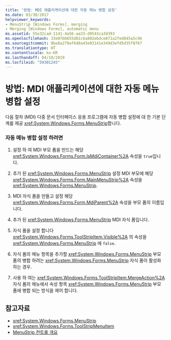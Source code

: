 ```yaml
---
title: '방법: MDI 애플리케이션에 대한 자동 메뉴 병합 설정'
ms.date: 03/30/2017
helpviewer_keywords:
- MenuStrip [Windows Forms], merging
- Merging [Windows Forms], automatic menu
ms.assetid: 55e32cad-1141-4a56-aa33-d9543ca3d393
ms.openlocfilehash: 33e07bb655d81c6a802ebdce871a2fed845a5c96
ms.sourcegitcommit: 0be8a279af6d8a43e03141e349d3efd5d35f8767
ms.translationtype: HT
ms.contentlocale: ko-KR
ms.lasthandoff: 04/18/2019
ms.locfileid: "59301245"
---
```

# <a name="how-to-set-up-automatic-menu-merging-for-mdi-applications"></a>방법: MDI 애플리케이션에 대한 자동 메뉴 병합 설정
다음 절차 (MDI) 다중 문서 인터페이스 응용 프로그램에 자동 병합 설정에 대 한 기본 단계를 제공 <xref:System.Windows.Forms.MenuStrip>합니다.  
  
### <a name="to-set-up-automatic-menu-merging"></a>자동 메뉴 병합 설정 하려면  
  
1. 설정 하 여 MDI 부모 폼을 만드는 해당 <xref:System.Windows.Forms.Form.IsMdiContainer%2A> 속성을 `true`입니다.  
  
2. 추가 된 <xref:System.Windows.Forms.MenuStrip> 설정 MDI 부모에 해당 <xref:System.Windows.Forms.Form.MainMenuStrip%2A> 속성을 <xref:System.Windows.Forms.MenuStrip>.  
  
3. MDI 자식 폼을 만들고 설정 해당 <xref:System.Windows.Forms.Form.MdiParent%2A> 속성을 부모 폼의 이름입니다.  
  
4. 추가 된 <xref:System.Windows.Forms.MenuStrip> MDI 자식 폼입니다.  
  
5. 자식 폼을 설정 합니다 <xref:System.Windows.Forms.ToolStripItem.Visible%2A> 의 속성을 <xref:System.Windows.Forms.MenuStrip> 에 `false`.  
  
6. 자식 폼의 메뉴 항목을 추가할 <xref:System.Windows.Forms.MenuStrip> 부모 폼의 병합 하려는 <xref:System.Windows.Forms.MenuStrip> 자식 폼이 활성화 하는 경우.  
  
7. 사용 하 여는 <xref:System.Windows.Forms.ToolStripItem.MergeAction%2A> 자식 폼의 메뉴에서 속성 항목 <xref:System.Windows.Forms.MenuStrip> 부모 폼에 병합 되는 방식을 제어 합니다.  
  
## <a name="see-also"></a>참고자료

- <xref:System.Windows.Forms.MenuStrip>
- <xref:System.Windows.Forms.ToolStripMenuItem>
- [MenuStrip 컨트롤 개요](menustrip-control-overview-windows-forms.md)

